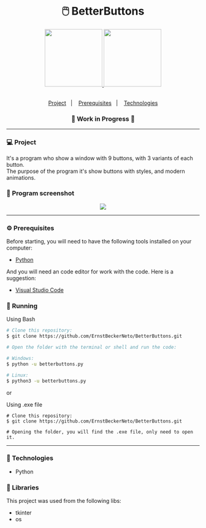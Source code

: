 <h1 align="center">
    🖱️ BetterButtons
</h1>

<div align="center">
    <a href="https://github.com/ErnstBeckerNeto">
    <img height="150px" src="https://github-readme-stats.vercel.app/api/pin/?username=ernstbeckerneto&repo=betterbuttons&theme=gotham">
    <img height="150px" width="150px" src="https://cdn.jsdelivr.net/gh/devicons/devicon/icons/python/python-original.svg">
</div>

<br>

<p align="center">
    <a href="#-project">Project</a>&nbsp;&nbsp;&nbsp;|&nbsp;&nbsp;&nbsp;
    <a href="#-prerequisites">Prerequisites</a>&nbsp;&nbsp;&nbsp;|&nbsp;&nbsp;&nbsp;
    <a href="#-technologies">Technologies</a>
</p>

<h3 align="center">
    🚧  Work in Progress  🚧
</h3>

--------------------------------

### 💻 Project

It's a program who show a window with 9 buttons, with 3 variants of each button.
<br>The purpose of the program it's show buttons with styles, and modern animations.

### 📸 Program screenshot

<div align="center">
    <img src="https://cdn.discordapp.com/attachments/913399145631457312/913417069041692692/unknown.png">
</div>

--------------------------------

### ⚙ Prerequisites

Before starting, you will need to have the following tools installed on your computer:

- [Python](https://www.python.org/)

And you will need an code editor for work with the code. Here is a suggestion:

- [Visual Studio Code](https://code.visualstudio.com/)

### 📗 Running

Using Bash

```bash
# Clone this repository:
$ git clone https://github.com/ErnstBeckerNeto/BetterButtons.git

# Open the folder with the terminal or shell and run the code:

# Windows:
$ python -u betterbuttons.py

# Linux: 
$ python3 -u betterbuttons.py
```

or
  
Using .exe file
  
```exe
# Clone this repository:
$ git clone https://github.com/ErnstBeckerNeto/BetterButtons.git

# Opening the folder, you will find the .exe file, only need to open it.
```

--------------------------------

### 🚀 Technologies

- Python

### 📕 Libraries

This project was used from the following libs:

- tkinter
- os


